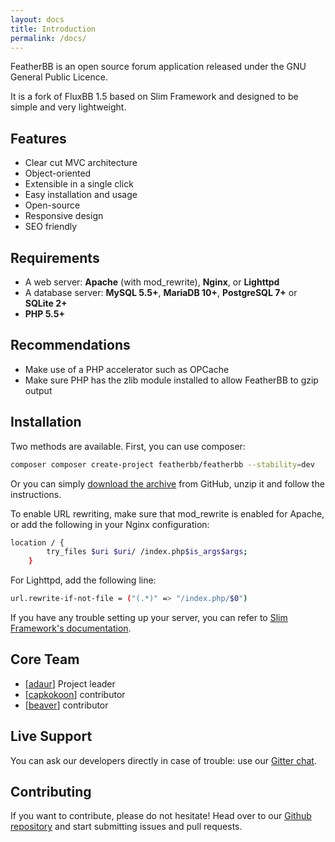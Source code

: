 ```yaml
---
layout: docs
title: Introduction
permalink: /docs/
---
```


FeatherBB is an open source forum application released under the GNU General Public Licence.

It is a fork of FluxBB 1.5 based on Slim Framework and designed to be simple and very lightweight.

## Features

* Clear cut MVC architecture
* Object-oriented
* Extensible in a single click
* Easy installation and usage
* Open-source
* Responsive design
* SEO friendly

## Requirements

* A web server: **Apache** (with mod_rewrite), **Nginx**, or **Lighttpd**
* A database server: **MySQL 5.5+**, **MariaDB 10+**, **PostgreSQL 7+** or **SQLite 2+**
* **PHP 5.5+**

## Recommendations

* Make use of a PHP accelerator such as OPCache
* Make sure PHP has the zlib module installed to allow FeatherBB to gzip output

## Installation

Two methods are available. First, you can use composer:

```bash
composer composer create-project featherbb/featherbb --stability=dev
```

Or you can simply [download the archive](https://github.com/featherbb/featherbb/releases) from GitHub, unzip it and follow the instructions.

To enable URL rewriting, make sure that mod_rewrite is enabled for Apache, or add the following in your Nginx configuration:

```bash
location / {
        try_files $uri $uri/ /index.php$is_args$args;
    }
```

For Lighttpd, add the following line:

```bash
url.rewrite-if-not-file = ("(.*)" => "/index.php/$0")
```

If you have any trouble setting up your server, you can refer to [Slim Framework's documentation](http://www.slimframework.com/docs/start/web-servers.html).

## Core Team

* [[adaur](http://github.com/adaur)] Project leader
* [[capkokoon](http://github.com/capkokoon)] contributor
* [[beaver](http://github.com/beaver-dev)] contributor

## Live Support

You can ask our developers directly in case of trouble: use our [Gitter chat](https://gitter.im/featherbb/featherbb).

## Contributing

If you want to contribute, please do not hesitate! Head over to our [Github repository](http://github.com/featherbb/featherbb) and start submitting issues and pull requests.
